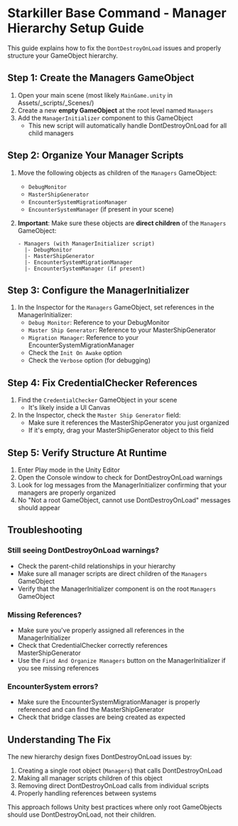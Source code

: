 # Starkiller Base Command - Manager Hierarchy Setup Guide

This guide explains how to fix the `DontDestroyOnLoad` issues and properly structure your GameObject hierarchy.

## Step 1: Create the Managers GameObject

1. Open your main scene (most likely `MainGame.unity` in Assets/_scripts/_Scenes/)
2. Create a new **empty GameObject** at the root level named `Managers`
3. Add the `ManagerInitializer` component to this GameObject 
   - This new script will automatically handle DontDestroyOnLoad for all child managers

## Step 2: Organize Your Manager Scripts

1. Move the following objects as children of the `Managers` GameObject:
   - `DebugMonitor`
   - `MasterShipGenerator`
   - `EncounterSystemMigrationManager`
   - `EncounterSystemManager` (if present in your scene)

2. **Important**: Make sure these objects are **direct children** of the `Managers` GameObject:
   ```
   - Managers (with ManagerInitializer script)
     |- DebugMonitor
     |- MasterShipGenerator
     |- EncounterSystemMigrationManager
     |- EncounterSystemManager (if present)
   ```

## Step 3: Configure the ManagerInitializer

1. In the Inspector for the `Managers` GameObject, set references in the ManagerInitializer:
   - `Debug Monitor`: Reference to your DebugMonitor
   - `Master Ship Generator`: Reference to your MasterShipGenerator
   - `Migration Manager`: Reference to your EncounterSystemMigrationManager
   - Check the `Init On Awake` option
   - Check the `Verbose` option (for debugging)

## Step 4: Fix CredentialChecker References

1. Find the `CredentialChecker` GameObject in your scene 
   - It's likely inside a UI Canvas
2. In the Inspector, check the `Master Ship Generator` field:
   - Make sure it references the MasterShipGenerator you just organized
   - If it's empty, drag your MasterShipGenerator object to this field

## Step 5: Verify Structure At Runtime

1. Enter Play mode in the Unity Editor
2. Open the Console window to check for DontDestroyOnLoad warnings
3. Look for log messages from the ManagerInitializer confirming that your managers are properly organized
4. No "Not a root GameObject, cannot use DontDestroyOnLoad" messages should appear

## Troubleshooting

### Still seeing DontDestroyOnLoad warnings?

- Check the parent-child relationships in your hierarchy
- Make sure all manager scripts are direct children of the `Managers` GameObject
- Verify that the ManagerInitializer component is on the root `Managers` GameObject

### Missing References?

- Make sure you've properly assigned all references in the ManagerInitializer
- Check that CredentialChecker correctly references MasterShipGenerator
- Use the `Find And Organize Managers` button on the ManagerInitializer if you see missing references

### EncounterSystem errors?

- Make sure the EncounterSystemMigrationManager is properly referenced and can find the MasterShipGenerator
- Check that bridge classes are being created as expected

## Understanding The Fix

The new hierarchy design fixes DontDestroyOnLoad issues by:

1. Creating a single root object (`Managers`) that calls DontDestroyOnLoad
2. Making all manager scripts children of this object
3. Removing direct DontDestroyOnLoad calls from individual scripts
4. Properly handling references between systems

This approach follows Unity best practices where only root GameObjects should use DontDestroyOnLoad, not their children.